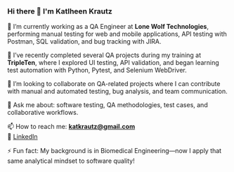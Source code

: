 ### Hi there 👋 I'm Katlheen Krautz

🔭 I’m currently working as a QA Engineer at **Lone Wolf Technologies**, performing manual testing for web and mobile applications, API testing with Postman, SQL validation, and bug tracking with JIRA.

🌱 I’ve recently completed several QA projects during my training at **TripleTen**, where I explored UI testing, API validation, and began learning test automation with Python, Pytest, and Selenium WebDriver.

👯 I’m looking to collaborate on QA-related projects where I can contribute with manual and automated testing, bug analysis, and team communication.

💬 Ask me about: software testing, QA methodologies, test cases, and collaborative workflows.

📫 How to reach me: **katkrautz@gmail.com**  
🔗 [LinkedIn](https://www.linkedin.com/in/katlheenk)
 
⚡ Fun fact: My background is in Biomedical Engineering—now I apply that same analytical mindset to software quality!
